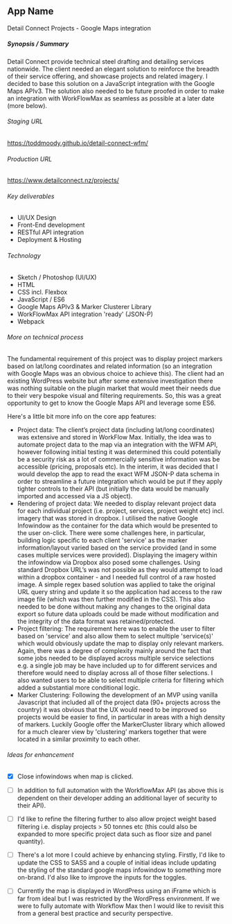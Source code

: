 ## App Name 

Detail Connect Projects - Google Maps integration

##### Synopsis / Summary 

Detail Connect provide technical steel drafting and detailing services nationwide. The client needed an elegant solution to reinforce the breadth of their service offering, and showcase projects and related imagery. I decided to base this solution on a JavaScript integration with the Google Maps APIv3. The solution also needed to be future proofed in order to make an integration with WorkFlowMax as seamless as possible at a later date (more below). 

###### Staging URL

https://toddmoody.github.io/detail-connect-wfm/ 

###### Production URL

https://www.detailconnect.nz/projects/

###### Key deliverables

- UI/UX Design
- Front-End development 
- RESTful API integration
- Deployment & Hosting

###### Technology 

- Sketch / Photoshop (UI/UX)
- HTML
- CSS incl. Flexbox
- JavaScript / ES6
- Google Maps APIv3 & Marker Clusterer Library 
- WorkFlowMax API integration 'ready' (JSON-P)
- Webpack

###### More on technical process

The fundamental requirement of this project was to display project markers based on lat/long coordinates and related information (so an integration with Google Maps was an obvious choice to achieve this). The client had an existing WordPress website but after some extensive investigation there was nothing suitable on the plugin market that would meet their needs due to their very bespoke visual and filtering requirements. So, this was a great opportunity to get to know the Google Maps API and leverage some ES6. 

Here's a little bit more info on the core app features:

- Project data: The client’s project data (including lat/long coordinates) was extensive and stored in WorkFlow Max. Initially, the idea was to automate project data to the map via an integration with the WFM API, however following initial testing it was determined this could potentially be a security risk as a lot of commercially sensitive information was be accessible (pricing, proposals etc). In the interim, it was decided that I would develop the app to read the exact WFM JSON-P data schema in order to streamline a future integration which would be put if they apply tighter controls to their API (but initially the data would be manually imported and accessed via a JS object).
- Rendering of project data: We needed to display relevant project data for each individual project (i.e. project, services, project weight etc) incl. imagery that was stored in dropbox. I utilised the native Google Infowindow as the container for the data which would be presented to the user on-click. There were some challenges here, in particular, building logic specific to each client 'service' as the marker information/layout varied based on the service provided (and in some cases multiple services were provided). Displaying the imagery within the infowindow via Dropbox also posed some challenges. Using standard Dropbox URL’s was not possible as they would attempt to load within a dropbox container - and I needed full control of a raw hosted image. A simple regex based solution was applied to take the original URL query string and update it so the application had access to the raw image file (which was then further modified in the CSS). This also needed to be done without making any changes to the original data export so future data uploads could be made without modification and the integrity of the data format was retained/protected.
- Project filtering: The requirement here was to enable the user to filter based on 'service' and also allow them to select multiple 'service(s)' which would obviously update the map to display only relevant markers. Again, there was a degree of complexity mainly around the fact that some jobs needed to be displayed across multiple service selections e.g. a single job may be have included up to for different services and therefore would need to display across all of those filter selections. I also wanted users to be able to select multiple criteria for filtering which added a substantial more conditional logic. 
- Marker Clustering: Following the development of an MVP using vanilla Javascript that included all of the project data (90+ projects across the country) it was obvious that the UX would need to be improved so projects would be easier to find, in particular in areas with a high density of markers. Luckily Google offer the MarkerCluster library which allowed for a much clearer view by 'clustering' markers together that were located in a similar proximity to each other.

###### Ideas for enhancement 

- [x] Close infowindows when map is clicked.
- [ ] In addition to full automation with the WorkflowMax API (as above this is dependent on their developer adding an additional layer of security to their API).
- [ ] I'd like to refine the filtering further to also allow project weight based filtering i.e. display projects > 50 tonnes etc (this could also be expanded to more specific project data such as floor size and panel quantity).
- [ ] There's a lot more I could achieve by enhancing styling. Firstly, I'd like to update the CSS to SASS and a couple of initial ideas include updating the styling of the standard google maps infowindow to something more on-brand. I'd also like to improve the inputs for the toggles.
- [ ] Currently the map is displayed in WordPress using an iFrame which is far from ideal but I was restricted by the WordPress environment. If we were to fully automate with Workflow Max then I would like to revisit this from a general best practice and security perspective.




